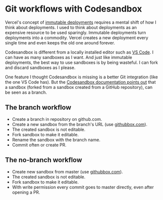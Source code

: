 # Git workflows with Codesandbox

Vercel's concept of
[immutable deployments](https://vercel.com/docs/v2/platform/deployments)
requires a mental shift of how I think about deployments. I used to think about
deployments as an expensive resource to be used sparingly. Immutable deployments
turn deployments into a commodity. Vercel creates a new deployment every single
time and even keeps the old one around forever.

Codesandbox is different from a locally installed editor such as
[VS Code](https://code.visualstudio.com/). I can have as many sandboxes as I
want. And just like immutable deployments, the best way to use sandboxes is by
being wasteful. I can fork and discard sandboxes as I please.

One feature I thought Codesandbox is missing is a better Git integration (like
the one VS Code has). But the
[Codesandbox documentation points out](https://codesandbox.io/docs/git#committing-and-opening-prs)
that a sandbox (forked from a sandbox created from a GitHub repository), can be
seen as a branch.

## The branch workflow

- Create a branch in repository on github.com.
- Create a new sandbox from the branch's URL (use
  [githubbox.com](https://github.com/dferber90/githubbox)).
- The created sandbox is not editable.
- Fork sandbox to make it editable.
- Rename the sandbox with the branch name.
- Commit often or create PR.

## The no-branch workflow

- Create new sandbox from master (use
  [githubbox.com](https://github.com/dferber90/githubbox)).
- The created sandbox is not editable.
- Fork sandbox to make it editable.
- With write permission every commit goes to master directly, even after opening
  a PR.
